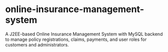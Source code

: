 # online-insurance-management-system
A J2EE-based Online Insurance Management System with MySQL backend to manage policy registrations, claims, payments, and user roles for customers and administrators.
